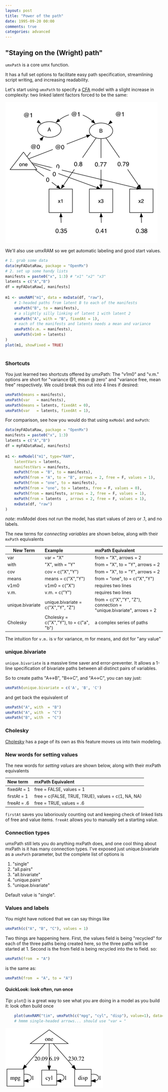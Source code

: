 ```yaml
---
layout: post
title: "Power of the path"
date: 1995-09-20 00:00
comments: true
categories: advanced
---
```


## "Staying on the (Wright) path"

`umxPath` is a core umx function.

It has a full set options to facilitate easy path specification, streamlining script writing, and increasing readability.

Let's start using `umxPath` to specify a [CFA](https://en.wikipedia.org/wiki/Confirmatory_factor_analysis) model with a slight increase in complexity: two linked latent factors forced to be the same:

![UmxPath Model1](/media/umxPath/umxPath_model1.png)

We'll also use umxRAM so we get automatic labeling and good start values.

```r
# 1. grab some data
data(myFADataRaw, package = "OpenMx")
# 2. set up some handy lists
manifests = paste0("x", 1:3) # "x1" "x2" "x3"
latents = c("A","B")
df = myFADataRaw[, manifests]

m1 <- umxRAM("m1", data = mxData(df, "raw"),
	# 1-headed paths from latent B to each of the manifests
	umxPath("B", to = manifests),
	# a slightly silly linking of latent 1 with latent 2
	umxPath("A", with = "B", fixedAt = 1),
	# each of the manifests and latents needs a mean and variance
	umxPath(v.m. = manifests),
	umxPath(v1m0 = latents)	
)
plot(m1, showFixed = TRUE)
    
```

### Shortcuts

You just learned two shortcuts offered by umxPath: The "v1m0" and "v.m." options are short for "variance @1, mean @ zero" and "variance free, mean free" respectively.
We could break this out into 4 lines if desired:

```r
umxPath(means = manifests),
umxPath(var   = manifests),
umxPath(means = latents, fixedAt = 0),
umxPath(var   = latents, fixedAt = 1),
```

For comparison, see how you would do that using `mxModel` and `mxPath`:

```r
data(myFADataRaw, package = "OpenMx")
manifests = paste0("x", 1:3)
latents = c("A","B")
df = myFADataRaw[, manifests]

m1 <- mxModel("m1", type="RAM", 
	latentVars = latents,
	manifestVars = manifests,
	mxPath(from = "B", to = manifests),
	mxPath(from = "A", to = "B", arrows = 2, free = F, values = 1),
	mxPath(from = "one", to = manifests),
	mxPath(from = "one", to = latents, free = F, values = 0),
	mxPath(from = manifests, arrows = 2, free = F, values = 1),
	mxPath(from = latents  , arrows = 2, free = F, values = 1),
	mxData(df, "raw")
)    
```

*note*: mxModel does not run the model, has start values of zero or .1, and no labels.

The new terms for *connecting variables* are shown below, along with their `mxPath` equivalents

|New Term         | Example           | mxPath Equivalent                |
|-----------------|:-------------------|:---------------------------------|
| var             | var  = "X"         | from = "X", arrows = 2           |
| with            | "X", with = "Y"    | from = "X", to = "Y", arrows = 2 |
| cov             | cov = c("X","Y")   | from = "X", to = "Y", arrows = 2 |
| means           | means = c("X","Y") | from = "one", to = c("X","Y")    |
| v1m0            | v1m0 = c("X")      | requires two lines               |
| v.m.            | v.m. = c("Y")      | requires two lines               |
| unique.bivariate| unique.bivariate = c("X","Y", "Z") | from = c("X","Y", "Z"), connection = "unique.bivariate", arrows = 2|
| Cholesky        | Cholesky = c("X","Y"), to = c("a", "b") | a complex series of paths|

The intuition for `v.m.` is v for variance, m for means, and dot for "any value"

### unique.bivariate
`unique.bivariate` is a massive time saver and error-preventer. It allows a 1-line specification of bivariate paths between all distinct pairs of variables.

So to create paths "A&harr;B", "B&harr;C", and "A&harr;C", you can say just:

```r
umxPath(unique.bivariate = c('A', 'B', 'C')
```
and get back the equivalent of 

```r
umxPath("A", with  = "B")
umxPath("A", with  = "C")
umxPath("B", with  = "C")
```

### Cholesky

[Cholesky](/twin/2010/06/15/Twin-Cholesky.html) has a page of its own as this feature moves us into twin modeling.

### New words for setting values

The new words for *setting values* are shown below, along with their mxPath equivalents

| New term     | mxPath Equivalent                                  |
|:-------------|:---------------------------------------------------|
| fixedAt = 1  | free = FALSE, values = 1                           |
| firstAt = 1  | free = c(FALSE, TRUE, TRUE), values = c(1, NA, NA) |
| freeAt  = .6 | free = TRUE, values = .6                           |

`firstAt` saves you laboriously counting out and keeping check of linked lists of free and value items. `freeAt` allows you to manually set a starting value.


### Connection types

umxPath still lets you do anything mxPath does, and one cool thing about mxPath is it has many connection types.
I've exposed just unique.bivariate as a `umxPath` parameter, but the complete list of options is

1. "single"
2. "all.pairs"
3. "all.bivariate"
4. "unique.pairs"
5. "unique.bivariate"

Default value is "single".

### Values and labels

You might have noticed that we can say things like

```r
umxPath(c("A", "B", "C"), values = 1)
```

Two things are happening here. First, the values field is being "recycled" for each of the three paths being created here, so the three paths will be started at 1. Second is the from field is being recycled into the to field. so:

```r
umxPath(from  = "A")
```
is the same as:

```r
umxPath(from  = "A", to = "A")
```

#### QuickLook: look often, run once

*Tip*: `plot`() is a great way to see what you are doing in a model as you build it: look often build once

```r
    plot(umxRAM("tim", umxPath(c("mpg", "cyl", "disp"), value=1), data=mtcars, run=F))
	# hmmm single-headed arrows... should use "var = "
```
![quicklook](/media/umxPath/quickLook.png)
